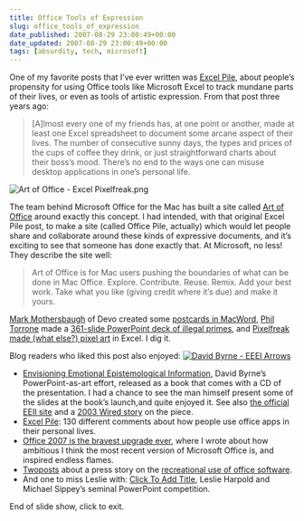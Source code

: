 ```yaml
---
title: Office Tools of Expression
slug: office_tools_of_expression
date_published: 2007-08-29 23:00:49+00:00
date_updated: 2007-08-29 23:00:49+00:00
tags: [absurdity, tech, microsoft]
---
```

One of my favorite posts that I’ve ever written was [Excel Pile](/2004/04/excel-pile.html), about people’s propensity for using Office tools like Microsoft Excel to track mundane parts of their lives, or even as tools of artistic expression. From that post three years ago:

> [A]lmost every one of my friends has, at one point or another, made at least one Excel spreadsheet to document some arcane aspect of their lives. The number of consecutive sunny days, the types and prices of the cups of coffee they drink, or just straightforward charts about their boss’s mood. There’s no end to the ways one can misuse desktop applications in one’s personal life.

![Art of Office - Excel Pixelfreak.png](https://cdn.glitch.global/d45aff89-36ba-46db-8c7c-3da7c8a93931/excel-pixelart.png?v=1683168420864)

The team behind Microsoft Office for the Mac has built a site called [Art of Office](https://web.archive.org/web/20080714131014/http://www.artofoffice.com/) around exactly this concept. I had intended, with that original Excel Pile post, to make a site (called Office Pile, actually) which would let people share and collaborate around these kinds of expressive documents, and it’s exciting to see that someone has done exactly that. At Microsoft, no less! They describe the site well:

> Art of Office is for Mac users pushing the boundaries of what can be done in Mac Office. Explore. Contribute. Reuse. Remix. Add your best work. Take what you like (giving credit where it’s due) and make it yours.

[Mark Mothersbaugh](http://en.wikipedia.org/wiki/Mark_Mothersbaugh) of Devo created some [postcards in MacWord](https://web.archive.org/web/20080807004850/http://www.artofoffice.com/Artists/Mark-Mothersbaugh/Featured_Artist/doc.3c5fb394), [Phil Torrone](http://www.braincraft.com/) made a [361-slide PowerPoint deck of illegal primes](https://web.archive.org/web/20080807212452/http://www.artofoffice.com/Artists/Phillip-Torrone/Featured_Artist/doc.3c5fb013), and [Pixelfreak made (what else?) pixel art](https://web.archive.org/web/20100811143352/http://www.artofoffice.com:80/Excel/Cell-Art) in Excel. I dig it.

Blog readers who liked this post also enjoyed:
[![David Byrne - EEEI Arrows](https://cdn.glitch.global/d45aff89-36ba-46db-8c7c-3da7c8a93931/david-byrne-EEEI-Arrows-thumb-126x94.jpg?v=1683168420159)](http://www.amazon.com/exec/obidos/ASIN/3882439076/2020-20)

- [Envisioning Emotional Epistemological Information](http://www.amazon.com/exec/obidos/ASIN/3882439076/2020-20), David Byrne’s PowerPoint-as-art effort, released as a book that comes with a CD of the presentation. I had a chance to see the man himself present some of the slides at the book’s launch,and quite enjoyed it. See also [the official EEII site](http://www.davidbyrne.com/art/eeei/index.php) and a [2003 Wired story](http://www.wired.com/wired/archive/11.09/ppt1.html) on the piece.
- [Excel Pile](/2004/04/excel-pile.html): 130 different comments about how people use office apps in their personal lives.
- [Office 2007 is the bravest upgrade ever](/2006/06/office-2007s-ri.html), where I wrote about how ambitious I think the most recent version of Microsoft Office is, and inspired endless flames.
- [Two](/2006/08/geeking-in-exce.html)[posts](/2006/09/q-a-about-excel.html) about a press story on the [recreational use of office software](http://www.theglobeandmail.com/servlet/Page/document/v5/content/subscribe?user_URL=http://www.theglobeandmail.com%2Fservlet%2Fstory%2FLAC.20060826.EXCEL26%2FTPStory%2F&amp;ord=3493465&amp;brand=theglobeandmail&amp;force_login=true).
- And one to miss Leslie with: [Click To Add Title](http://www.clicktoaddtitle.com/), Leslie Harpold and Michael Sippey’s seminal PowerPoint competition.

End of slide show, click to exit.
